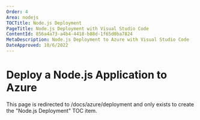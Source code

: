 ```yaml
---
Order: 4
Area: nodejs
TOCTitle: Node.js Deployment
PageTitle: Node.js Deployment with Visual Studio Code
ContentId: 856a4a73-a4b4-4418-b88d-1f65d0ba7824
MetaDescription: Node.js Deployment to Azure with Visual Studio Code
DateApproved: 10/6/2022
---
```

# Deploy a Node.js Application to Azure

This page is redirected to /docs/azure/deployment and only exists to create the "Node.js Deployment" TOC item.
